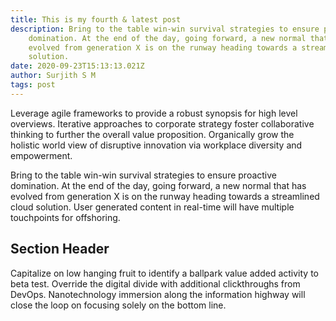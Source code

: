 ```yaml
---
title: This is my fourth & latest post
description: Bring to the table win-win survival strategies to ensure proactive
    domination. At the end of the day, going forward, a new normal that has
    evolved from generation X is on the runway heading towards a streamlined cloud
    solution.
date: 2020-09-23T15:13:13.021Z
author: Surjith S M
tags: post
---
```


Leverage agile frameworks to provide a robust synopsis for high level overviews. Iterative approaches to corporate strategy foster collaborative thinking to further the overall value proposition. Organically grow the holistic world view of disruptive innovation via workplace diversity and empowerment.

Bring to the table win-win survival strategies to ensure proactive domination. At the end of the day, going forward, a new normal that has evolved from generation X is on the runway heading towards a streamlined cloud solution. User generated content in real-time will have multiple touchpoints for offshoring.

## Section Header

Capitalize on low hanging fruit to identify a ballpark value added activity to beta test. Override the digital divide with additional clickthroughs from DevOps. Nanotechnology immersion along the information highway will close the loop on focusing solely on the bottom line.
